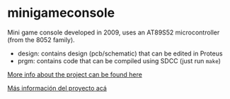 # minigameconsole
Mini game console developed in 2009, uses an AT89S52 microcontroller (from the 8052 family).

- design: contains design (pcb/schematic) that can be edited in Proteus
- prgm: contains code that can be compiled using SDCC (just run `make`)

[More info about the project can be found here](https://gzalo.com/en/projects/game-console/)

[Más información del proyecto acá](https://gzalo.com/projects/game-console/)
